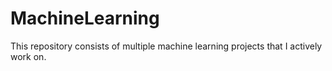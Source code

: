 # MachineLearning

This repository consists of multiple machine learning projects that I actively work on.